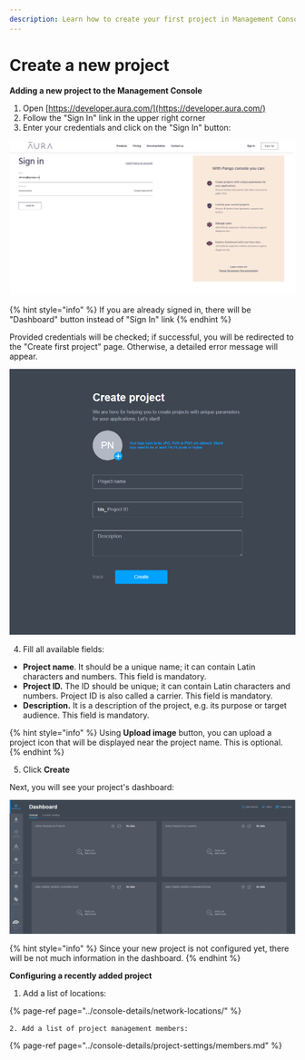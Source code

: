 ```yaml
---
description: Learn how to create your first project in Management Console
---
```


# Create a new project

**Adding a new project to the Management Console**

1. Open [https://developer.aura.com/](https://developer.aura.com/)
2. Follow the "Sign In" link in the upper right corner
3. Enter your credentials and click on the "Sign In" button: 

![Sign in form](../.gitbook/assets/sign-in-form.png)

{% hint style="info" %}
If you are already signed in, there will be "Dashboard" button instead of "Sign In" link
{% endhint %}

Provided credentials will be checked; if successful, you will be redirected to the "Create first project" page. Otherwise, a detailed error message will appear.

![Project creation form](../.gitbook/assets/first-project.png)

4. Fill all available fields:

* **Project name**. It should be a unique name; it can contain Latin characters and numbers. This field is mandatory.
* **Project ID.** The ID should be unique; it can contain Latin characters and numbers. Project ID is also called a carrier. This field is mandatory.
* **Description.** It is a description of the project, e.g. its purpose or target audience. This field is mandatory.

{% hint style="info" %}
Using **Upload image** button, you can upload a project icon that will be displayed near the project name. This is optional.
{% endhint %}

5. Click **Create**

Next, you will see your project's dashboard:

![Dashboard overview](../.gitbook/assets/first-project-dashboard.png)

{% hint style="info" %}
Since your new project is not configured yet, there will be not much information in the dashboard.
{% endhint %}



**Configuring a recently added project**

1. Add a list of locations:

{% page-ref page="../console-details/network-locations/" %}

    2. Add a list of project management members:

{% page-ref page="../console-details/project-settings/members.md" %}





